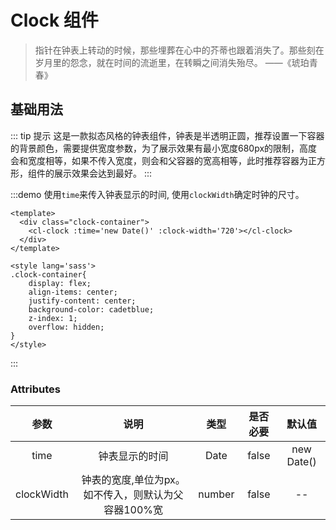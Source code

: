 # Clock 组件
>指针在钟表上转动的时候，那些埋葬在心中的芥蒂也跟着消失了。那些刻在岁月里的怨念，就在时间的流逝里，在转瞬之间消失殆尽。 ——《琥珀青春》

## 基础用法
::: tip 提示 
这是一款拟态风格的钟表组件，钟表是半透明正圆，推荐设置一下容器的背景颜色，需要提供宽度参数，为了展示效果有最小宽度680px的限制，高度会和宽度相等，如果不传入宽度，则会和父容器的宽高相等，此时推荐容器为正方形，组件的展示效果会达到最好。
:::

:::demo 使用`time`来传入钟表显示的时间, 使用`clockWidth`确定时钟的尺寸。

```vue
<template>
  <div class="clock-container">
    <cl-clock :time='new Date()' :clock-width='720'></cl-clock>
  </div>
</template>

<style lang='sass'>
.clock-container{
    display: flex;
    align-items: center;
    justify-content: center;
    background-color: cadetblue;
    z-index: 1;
    overflow: hidden;
}
</style>
```
:::

### Attributes

|    参数    |                        说明                         |  类型  | 是否必要 |   默认值   |
| :--------: | :-------------------------------------------------: | :----: | :------: | :--------: |
|    time    |                   钟表显示的时间                    |  Date  |  false   | new Date() |
| clockWidth | 钟表的宽度,单位为px。如不传入，则默认为父容器100%宽 | number |  false   |     --     |


